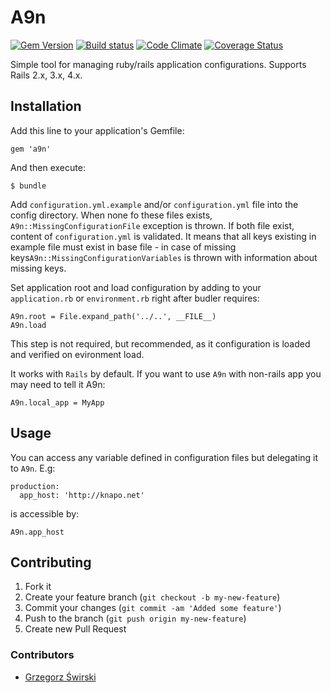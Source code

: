 # A9n

[![Gem Version](https://badge.fury.io/rb/a9n.png)][gem_version]
[![Build status](https://secure.travis-ci.org/knapo/a9n.png)][travis]
[![Code Climate](https://codeclimate.com/github/knapo/a9n.png)][codeclimate]
[![Coverage Status](https://coveralls.io/repos/knapo/a9n/badge.png?branch=master)][coveralls]

[gem_version]: https://rubygems.org/gems/a9n
[travis]: http://travis-ci.org/knapo/a9n
[codeclimate]: https://codeclimate.com/github/knapo/a9n
[coveralls]: https://coveralls.io/r/knapo/a9n

Simple tool for managing ruby/rails application configurations. Supports Rails 2.x, 3.x, 4.x.

## Installation

Add this line to your application's Gemfile:

    gem 'a9n'

And then execute:

    $ bundle

Add `configuration.yml.example` and/or `configuration.yml` file into the config
directory. When none fo these files exists, `A9n::MissingConfigurationFile`
exception is thrown.
If both file exist, content of `configuration.yml` is validated. It means that
all keys existing in example file must exist in base file - in case of missing
keys`A9n::MissingConfigurationVariables` is thrown with information about 
missing keys.

Set application root and load configuration by adding to your `application.rb` or `environment.rb` right
after budler requires:

    A9n.root = File.expand_path('../..', __FILE__)
    A9n.load

This step is not required, but recommended, as it configuration is loaded and
verified on evironment load.

It works with `Rails` by default. If you want to use `A9n` with non-rails app
you may need to tell it A9n:

    A9n.local_app = MyApp

## Usage

You can access any variable defined in configuration files but delegating it to 
`A9n`. E.g:

    production:
      app_host: 'http://knapo.net'

is accessible by:

    A9n.app_host

## Contributing

1. Fork it
2. Create your feature branch (`git checkout -b my-new-feature`)
3. Commit your changes (`git commit -am 'Added some feature'`)
4. Push to the branch (`git push origin my-new-feature`)
5. Create new Pull Request

### Contributors

* [Grzegorz Świrski](https://github.com/sognat)

